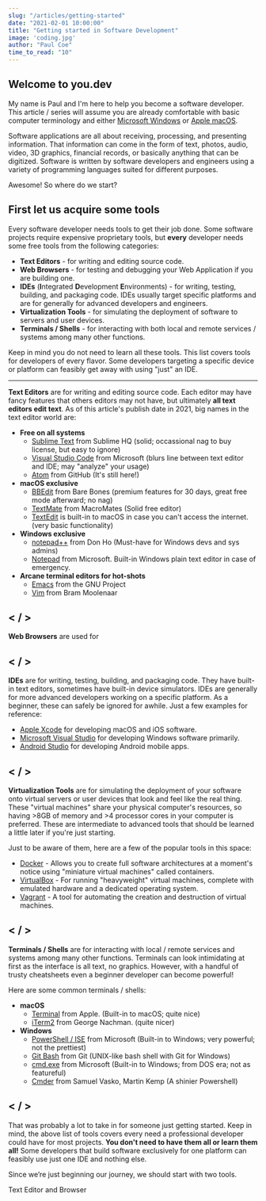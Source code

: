 ```yaml
---
slug: "/articles/getting-started"
date: "2021-02-01 10:00:00"
title: "Getting started in Software Development"
image: 'coding.jpg'
author: "Paul Coe"
time_to_read: "10"
---
```



## Welcome to you.dev

My name is Paul and I'm here to help you become a software developer.
This article / series will assume you are already comfortable with basic computer terminology and either [Microsoft Windows](https://www.microsoft.com/en-us/windows) or [Apple macOS](https://www.apple.com/macos).


Software applications are all about receiving, processing, and presenting information. That information can come in the form of text, photos, audio, video, 3D graphics, financial records, or basically anything that can be digitized. Software is written by software developers and engineers using a variety of programming languages suited for different purposes.

<p class="center">Awesome! So where do we start?</p>

## First let us acquire some tools

Every software developer needs tools to get their job done. Some software projects require expensive proprietary tools, but **every** developer needs some free tools from the following categories:

- **Text Editors** - for writing and editing source code.
- **Web Browsers** - for testing and debugging your Web Application if you are building one.
- **IDEs** (**I**ntegrated **D**evelopment **E**nvironments) - for writing, testing, building, and packaging code. IDEs usually target specific platforms and are for generally for advanced developers and engineers. 
- **Virtualization Tools** - for simulating the deployment of software to servers and user devices.
- **Terminals / Shells** - for interacting with both local and remote services / systems among many other functions.

Keep in mind you do not need to learn all these tools. This list covers tools for developers of every flavor. Some developers targeting a specific device or platform can feasibly get away with using "just" an IDE.

---

**Text Editors** are for writing and editing source code. Each editor may have fancy features that others editors may not have, but ultimately **all text editors edit text**. As of this article's publish date in 2021, big names in the text editor world are:

- **Free on all systems**
	- [Sublime Text](https://www.sublimetext.com/) from Sublime HQ (solid; occassional nag to buy license, but easy to ignore)
	- [Visual Studio Code](https://code.visualstudio.com/) from Microsoft (blurs line between text editor and IDE; may "analyze" your usage)
	- [Atom](https://atom.io) from GitHub (It's still here!)
- **macOS exclusive**
	- [BBEdit](https://www.barebones.com/products/bbedit/) from Bare Bones (premium features for 30 days, great free mode afterward; no nag)
	- [TextMate](https://macromates.com/) from MacroMates (Solid free editor)
	- [TextEdit](https://support.apple.com/guide/textedit/welcome/mac) is built-in to macOS in case you can't access the internet. (very basic functionality)
- **Windows exclusive**
	- [notepad++](https://notepad-plus-plus.org/) from Don Ho (Must-have for Windows devs and sys admins)
	- [Notepad](https://www.microsoft.com/en-us/p/windows-notepad/9msmlrh6lzf3) from Microsoft. Built-in Windows plain text editor in case of emergency.
- **Arcane terminal editors for hot-shots**
	- [Emacs](https://www.gnu.org/software/emacs/) from the GNU Project
	- [Vim](https://www.vim.org/) from Bram Moolenaar

 <h2 className="divider line one-line">&lt; / &gt;</h2>

**Web Browsers** are used for 

 <h2 className="divider line one-line">&lt; / &gt;</h2>

**IDEs** are for writing, testing, building, and packaging code. They have built-in text editors, sometimes have built-in device simulators. IDEs are generally for more advanced developers working on a specific platform. As a beginner, these can safely be ignored for awhile. Just a few examples for reference:

- [Apple Xcode](https://developer.apple.com/xcode/) for developing macOS and iOS software.
- [Microsoft Visual Studio](https://visualstudio.microsoft.com/) for developing Windows software primarily.
- [Android Studio](https://developer.android.com/studio/) for developing Android mobile apps.

 <h2 className="divider line one-line">&lt; / &gt;</h2>

**Virtualization Tools** are for simulating the deployment of your software onto virtual servers or user devices that look and feel like the real thing. These "virtual machines" share your physical computer's resources, so having >8GB of memory and >4 processor cores in your computer is preferred. These are intermediate to advanced tools that should be learned a little later if you're just starting.

Just to be aware of them, here are a few of the popular tools in this space:

- [Docker](https://www.docker.com/products/docker-desktop) - Allows you to create full software architectures at a moment's notice using "miniature virtual machines" called containers.
- [VirtualBox](https://www.virtualbox.org/) - For running "heavyweight" virtual machines, complete with emulated hardware and a dedicated operating system.
- [Vagrant](https://www.vagrantup.com/) - A tool for automating the creation and destruction of virtual machines.

 <h2 className="divider line one-line">&lt; / &gt;</h2>

**Terminals / Shells** are for interacting with local / remote services and systems among many other functions. Terminals can look intimidating at first as the interface is all text, no graphics. However, with a handful of trusty cheatsheets even a beginner developer can become powerful!

Here are some common terminals / shells:

- **macOS**
	- [Terminal](https://www.apple.com/macos) from Apple. (Built-in to macOS; quite nice)
	- [iTerm2](https://iterm2.com/) from George Nachman. (quite nicer)
- **Windows**
	- [PowerShell / ISE](https://docs.microsoft.com/en-us/powershell/) from Microsoft (Built-in to Windows; very powerful; not the prettiest)
	- [Git Bash](https://gitforwindows.org/) from Git (UNIX-like bash shell with Git for Windows)
	- [cmd.exe]() from Microsoft (Built-in to Windows; from DOS era; not as featureful)
	- [Cmder](https://cmder.net/) from Samuel Vasko,  Martin Kemp (A shinier Powershell)

 <h2 className="divider line one-line">&lt; / &gt;</h2>

That was probably a lot to take in for someone just getting started. Keep in mind, the above list of tools covers every need a professional developer could have for most projects. **You don't need to have them all or learn them all!** Some developers that build software exclusively for one platform can feasibly use just one IDE and nothing else.

Since we’re just beginning our journey, we should start with two tools.

Text Editor and Browser
